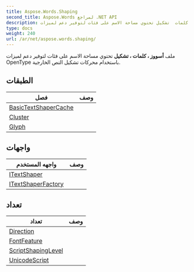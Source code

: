 ```yaml
---
title: Aspose.Words.Shaping
second_title: Aspose.Words لمراجع .NET API
description: ملف أسووز  كلمات  تشكيل تحتوي مساحة الاسم على فئات لتوفير دعم لميزات OpenType باستخدام محركات تشكيل النص الخارجية.
type: docs
weight: 240
url: /ar/net/aspose.words.shaping/
---
```

ملف **أسووز ، كلمات ، تشكيل** تحتوي مساحة الاسم على فئات لتوفير دعم لميزات OpenType باستخدام محركات تشكيل النص الخارجية.

## الطبقات

| فصل | وصف |
| --- | --- |
| [BasicTextShaperCache](./basictextshapercache/) |  |
| [Cluster](./cluster/) |  |
| [Glyph](./glyph/) |  |
## واجهات

| واجهه المستخدم | وصف |
| --- | --- |
| [ITextShaper](./itextshaper/) |  |
| [ITextShaperFactory](./itextshaperfactory/) |  |
## تعداد

| تعداد | وصف |
| --- | --- |
| [Direction](./direction/) |  |
| [FontFeature](./fontfeature/) |  |
| [ScriptShapingLevel](./scriptshapinglevel/) |  |
| [UnicodeScript](./unicodescript/) |  |


